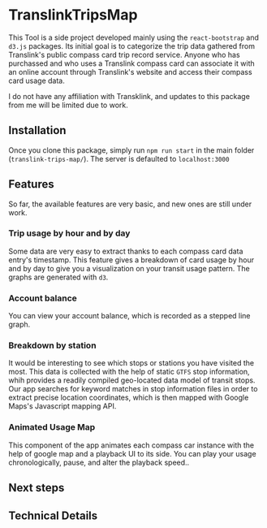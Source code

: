 # TranslinkTripsMap
This Tool is a side project developed mainly using the `react-bootstrap` and `d3.js` packages. Its initial goal is to categorize the trip data gathered from Translink's public compass card trip record service. Anyone who has purchassed and who uses a Translink compass card can associate it with an online account through Translink's website and access their compass card usage data. 

I do not have any affiliation with Transklink, and updates to this package from me will be limited due to work.

## Installation
Once you clone this package, simply run `npm run start` in the main folder (`translink-trips-map/`). The server is defaulted to `localhost:3000`

## Features
So far, the available features are very basic, and new ones are still under work.

### Trip usage by hour and by day
Some data are very easy to extract thanks to each compass card data entry's timestamp. This feature gives a breakdown of card usage by hour and by day to give you a visualization on your transit usage pattern. The graphs are generated with `d3`.

### Account balance
You can view your account balance, which is recorded as a stepped line graph.

### Breakdown by station
It would be interesting to see which stops or stations you have visited the most. This data is collected with the help of static `GTFS` stop information, whih provides a readily compiled geo-located data model of transit stops. Our app searches for keyword matches in stop information files in order to extract precise location coordinates, which is then mapped with Google Maps's Javascript mapping API.

### Animated Usage Map
This component of the app animates each compass car instance with the help of google map and a playback UI to its side. You can play your usage chronologically, pause, and alter the playback speed..

## Next steps


## Technical Details
